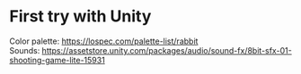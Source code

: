 # First try with Unity
 
Color palette: https://lospec.com/palette-list/rabbit<br>
Sounds: https://assetstore.unity.com/packages/audio/sound-fx/8bit-sfx-01-shooting-game-lite-15931<br>